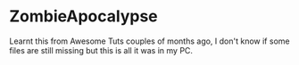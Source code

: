 # ZombieApocalypse

Learnt this from Awesome Tuts couples of months ago, I don't know if some files are still missing but this is all it was in my PC.

